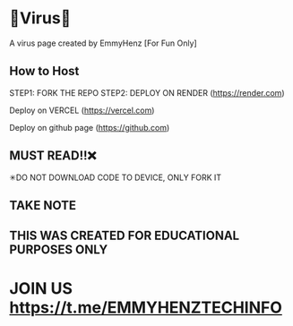 # 📛Virus📛
A virus page created by EmmyHenz [For Fun Only]

## How to Host
STEP1: FORK THE REPO
STEP2: DEPLOY ON RENDER (https://render.com)

Deploy on VERCEL (https://vercel.com)

Deploy on github page (https://github.com)

## MUST READ‼❌
✳DO NOT DOWNLOAD CODE TO DEVICE, ONLY FORK IT
## TAKE NOTE

## THIS WAS CREATED FOR EDUCATIONAL PURPOSES ONLY
# JOIN US https://t.me/EMMYHENZTECHINFO
